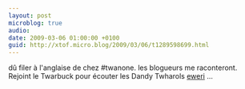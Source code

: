 ```yaml
---
layout: post
microblog: true
audio: 
date: 2009-03-06 01:00:00 +0100
guid: http://xtof.micro.blog/2009/03/06/t1289598699.html
---
```

dû filer à l'anglaise de chez #twanone.  les blogueurs me raconteront. Rejoint le Twarbuck pour écouter les Dandy Twharols  [eweri](http://eweri) ...
